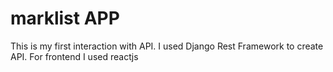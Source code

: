 # marklist APP
This is my first interaction with API. I used Django Rest Framework to create API.
For frontend I used reactjs 
